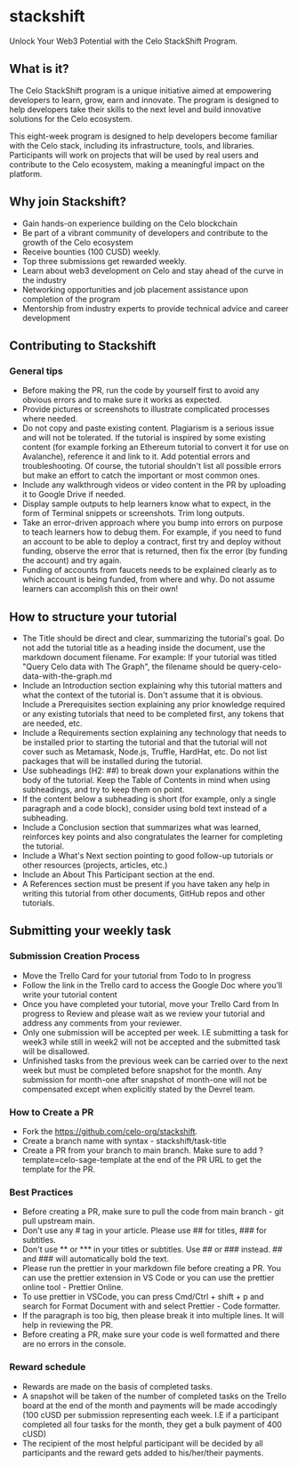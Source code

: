 # stackshift
Unlock Your Web3 Potential with the Celo StackShift Program.

## What is it?

The Celo StackShift program is a unique initiative aimed at empowering developers to learn, grow, earn and innovate. The program is designed to help developers take their skills to the next level and build innovative solutions for the Celo ecosystem.

This eight-week program is designed to help developers become familiar with the Celo stack, including its infrastructure, tools, and libraries. Participants will work on projects that will be used by real users and contribute to the Celo ecosystem, making a meaningful impact on the platform.

## Why join Stackshift?
- Gain hands-on experience building on the Celo blockchain
- Be part of a vibrant community of developers and contribute to the growth of the Celo ecosystem
- Receive bounties (100 CUSD) weekly.
- Top three submissions get rewarded weekly.
- Learn about web3 development on Celo and stay ahead of the curve in the industry
- Networking opportunities and job placement assistance upon completion of the program
- Mentorship from industry experts to provide technical advice and career development

## Contributing to Stackshift

### General tips
- Before making the PR, run the code by yourself first to avoid any obvious errors and to make sure it works as expected.
- Provide pictures or screenshots to illustrate complicated processes where needed.
- Do not copy and paste existing content. Plagiarism is a serious issue and will not be tolerated. If the tutorial is inspired by some existing content (for example forking an Ethereum tutorial to convert it for use on Avalanche), reference it and link to it.
Add potential errors and troubleshooting. Of course, the tutorial shouldn't list all possible errors but make an effort to catch the important or most common ones.
- Include any walkthrough videos or video content in the PR by uploading it to Google Drive if needed.
- Display sample outputs to help learners know what to expect, in the form of Terminal snippets or screenshots. Trim long outputs.
- Take an error-driven approach where you bump into errors on purpose to teach learners how to debug them. For example, if you need to fund an account to be able to deploy a contract, first try and deploy without funding, observe the error that is returned, then fix the error (by funding the account) and try again.
- Funding of accounts from faucets needs to be explained clearly as to which account is being funded, from where and why. Do not assume learners can accomplish this on their own!

## How to structure your tutorial

- The Title should be direct and clear, summarizing the tutorial's goal. Do not add the tutorial title as a heading inside the document, use the markdown document filename. For example: If your tutorial was titled "Query Celo data with The Graph", the filename should be query-celo-data-with-the-graph.md
- Include an Introduction section explaining why this tutorial matters and what the context of the tutorial is. Don't assume that it is obvious.
Include a Prerequisites section explaining any prior knowledge required or any existing tutorials that need to be completed first, any tokens that are needed, etc.
- Include a Requirements section explaining any technology that needs to be installed prior to starting the tutorial and that the tutorial will not cover such as Metamask, Node.js, Truffle, HardHat, etc. Do not list packages that will be installed during the tutorial.
- Use subheadings (H2: ##) to break down your explanations within the body of the tutorial. Keep the Table of Contents in mind when using subheadings, and try to keep them on point.
- If the content below a subheading is short (for example, only a single paragraph and a code block), consider using bold text instead of a subheading.
- Include a Conclusion section that summarizes what was learned, reinforces key points and also congratulates the learner for completing the tutorial.
- Include a What's Next section pointing to good follow-up tutorials or other resources (projects, articles, etc.)
- Include an About This Participant section at the end.
- A References section must be present if you have taken any help in writing this tutorial from other documents, GitHub repos and other tutorials.

## Submitting your weekly task

### Submission Creation Process
- Move the Trello Card for your tutorial from Todo to In progress
- Follow the link in the Trello card to access the Google Doc where you’ll write your tutorial content
- Once you have completed your tutorial, move your Trello Card from In progress to Review and please wait as we review your tutorial and address any comments from your reviewer.
- Only one submission will be accepted per week. I.E submitting a task for week3 while still in week2 will not be accepted and the submitted task will be disallowed.
- Unfinished tasks from the previous week can be carried over to the next week but must be completed before snapshot for the month. Any submission for month-one after snapshot of month-one will not be compensated except when explicitly stated by the Devrel team. 


### How to Create a PR
- Fork the https://github.com/celo-org/stackshift.
- Create a branch name with syntax - stackshift/task-title
- Create a PR from your branch to main branch. Make sure to add ?template=celo-sage-template at the end of the PR URL to get the template for the PR.

### Best Practices
- Before creating a PR, make sure to pull the code from main branch - git pull upstream main.
- Don't use any # tag in your article. Please use ## for titles, ### for subtitles.
- Don't use ** or *** in your titles or subtitles. Use ## or ### instead. ## and ### will automatically bold the text.
- Please run the prettier in your markdown file before creating a PR. You can use the prettier extension in VS Code or you can use the prettier online tool - Prettier Online.
- To use prettier in VSCode, you can press Cmd/Ctrl + shift + p and search for Format Document with and select Prettier - Code formatter.
- If the paragraph is too big, then please break it into multiple lines. It will help in reviewing the PR.
- Before creating a PR, make sure your code is well formatted and there are no errors in the console.

### Reward schedule
- Rewards are made on the basis of completed tasks.
- A snapshot will be taken of the number of completed tasks on the Trello board at the end of the month and payments will be made accodingly (100 cUSD per submission representing each week. I.E if a participant completed all four tasks for the month, they get a bulk payment of 400 cUSD)
- The recipient of the most helpful participant will be decided by all participants and the reward gets added to his/her/their payments.
